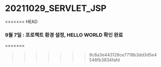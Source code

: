 # 20211029_SERVLET_JSP
<<<<<<< HEAD
### 9월 7일 : 프로젝트 환경 설정,  HELLO WORLD 확인 완료
=======
>>>>>>> 9c8a3e443128ce7718b3dd3d5e4546fb3834fafd
